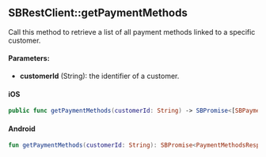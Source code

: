 ## SBRestClient::getPaymentMethods


Call this method to retrieve a list of all payment methods linked to a specific customer. 

#### Parameters:

* **customerId** (String): the identifier of a customer.

<!-- tabs:start -->

#### **iOS**

```swift
public func getPaymentMethods(customerId: String) -> SBPromise<[SBPaymentCard]>
```

#### **Android**

```kotlin
fun getPaymentMethods(customerId: String): SBPromise<PaymentMethodsResponse>
```

<!-- tabs:end -->